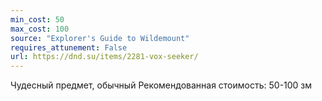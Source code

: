 ```yaml
---
min_cost: 50
max_cost: 100
source: "Explorer's Guide to Wildemount"
requires_attunement: False
url: https://dnd.su/items/2281-vox-seeker/
---
```


Чудесный предмет, обычный
Рекомендованная стоимость: 50-100 зм